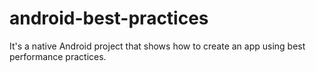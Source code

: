 android-best-practices
======================

It's a native Android project that shows how to create an app using best performance practices.
